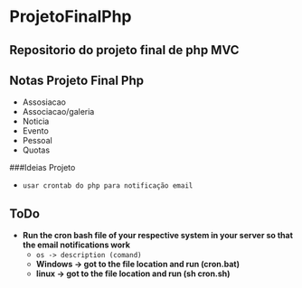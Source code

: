 # ProjetoFinalPhp
Repositorio do projeto final de php MVC
------------------------------------------------------------------------------

## Notas Projeto Final Php


- Assosiacao
- Associacao/galeria
- Noticia
- Evento
- Pessoal
- Quotas

###Ideias Projeto
* ``
usar crontab do php para notificação email
``
## **ToDo**
- **Run the cron bash file of your respective system in your server so that the email notifications work**
    - `os -> description (comand)`  
    - **Windows -> got to the file location and run (cron.bat)**  
    - **linux -> got to the file location and run (sh cron.sh)**
    
